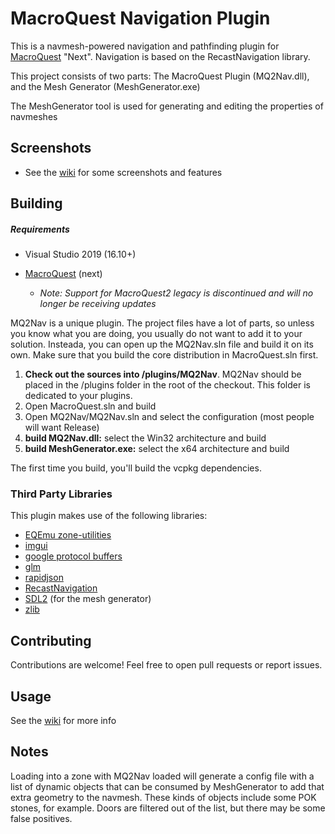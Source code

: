 MacroQuest Navigation Plugin
======

This is a navmesh-powered navigation and pathfinding plugin for [MacroQuest](https://github.com/macroquest/macroquest) "Next". Navigation is based on the RecastNavigation library.

This project consists of two parts: The MacroQuest Plugin (MQ2Nav.dll), and the Mesh Generator (MeshGenerator.exe)

The MeshGenerator tool is used for generating and editing the properties of navmeshes

Screenshots
-----------

* See the [wiki](https://github.com/brainiac/MQ2Nav/wiki/Screenshots) for some screenshots and features


Building
--------

##### Requirements

* Visual Studio 2019 (16.10+)

* [MacroQuest](https://github.com/macroquest/macroquest) (next)
    * _Note: Support for MacroQuest2 legacy is discontinued and will no longer be receiving updates_

MQ2Nav is a unique plugin. The project files have a lot of parts, so unless you know what you are doing, you usually do not want to add it to your solution. Insteada, you can open up the MQ2Nav.sln file and build it on its own. Make sure that you build the core distribution in MacroQuest.sln first.

1. **Check out the sources into <your macroquest source folder>/plugins/MQ2Nav**. MQ2Nav should be placed in the /plugins folder in the root of the checkout. This folder is dedicated to your plugins.
2. Open MacroQuest.sln and build
3. Open MQ2Nav/MQ2Nav.sln and select the configuration (most people will want Release)
4. **build MQ2Nav.dll:** select the Win32 architecture and build
5. **build MeshGenerator.exe:** select the x64 architecture and build

The first time you build, you'll build the vcpkg dependencies.

### Third Party Libraries

This plugin makes use of the following libraries:

* [EQEmu zone-utilities](https://github.com/EQEmu/zone-utilities)
* [imgui](https://github.com/ocornut/imgui)
* [google protocol buffers](https://github.com/google/protobuf)
* [glm](http://glm.g-truc.net)
* [rapidjson](http://rapidjson.org)
* [RecastNavigation](https://github.com/recastnavigation/recastnavigation)
* [SDL2](http://libsdl.org/) (for the mesh generator)
* [zlib](http://zlib.net/)


Contributing
------------

Contributions are welcome! Feel free to open pull requests or report issues.


Usage
-----

See the [wiki](https://github.com/brainiac/MQ2Nav/wiki) for more info


Notes
-----

Loading into a zone with MQ2Nav loaded will generate a config file with a list of dynamic objects that can be consumed by MeshGenerator to add that extra geometry to the navmesh. These kinds of objects include some POK stones, for example. Doors are filtered out of the list, but there may be some false positives.
